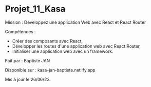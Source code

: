 # Projet_11_Kasa

Mission : Développez une application Web avec React et React Router

Compétences :

- Créer des composants avec React,
- Développer les routes d'une application web avec React Router,
- Initialiser une application web avec un framework.

Fait par : Baptiste JAN

Disponible sur : kasa-jan-baptiste.netlify.app

Mis à jour le 26/06/23
